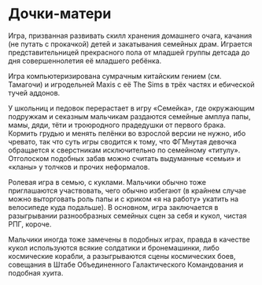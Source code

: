 # Дочки-матери

Игра, призванная развивать скилл хранения домашнего очага, качания (не путать с прокачкой) детей и закатывания семейных драм. Играется представительницей прекрасного пола от младшей группы детсада до дня совершеннолетия её младшего ребёнка.

Игра компьютеризирована сумрачным китайским гением (см. Тамагочи) и игродельней Maxis с её The Sims в трёх частях и ебической тучей аддонов.

У школьниц и педовок перерастает в игру «Семейка», где окружающим подружкам и секазным мальчикам раздаются семейные амплуа папы, мамы, дяди, тёти и троюродного прадедушки от первого брака. Кормить грудью и менять пелёнки во взрослой версии не нужно, ибо чревато, так что суть игры сводится к тому, что ФГМнутая девочка обращается к сверстникам исключительно по семейному «титулу». Отголоском подобных забав можно считать выдуманные «семьи» и «кланы» у толчков и прочих неформалов.

Ролевая игра в семью, с куклами. Мальчики обычно тоже приглашаются участвовать, чего обычно избегают (в крайнем случае можно выторговать роль папы и с криком «я на работу» укатить на велосипеде куда подальше). В основном, игра заключается в разыгрывании разнообразных семейных сцен за себя и кукол, чистая РПГ, короче.

Мальчики иногда тоже замечены в подобных играх, правда в качестве кукол используются всякие солдатики и бронемашинки, либо космические корабли, а разыгрываются сцены космических боев, совещания в Штабе Объединенного Галактического Командования и подобная хуита.
